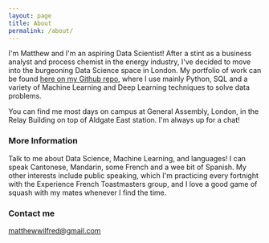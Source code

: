 ```yaml
---
layout: page
title: About
permalink: /about/
---
```


I'm Matthew and I'm an aspiring Data Scientist! After a stint as a business analyst and process chemist in the energy industry, I've decided to move into the burgeoning Data Science space in London. My portfolio of work can be found [here on my Github repo](https://github.com/matthewwilfred/Data-Science-Projects), where I use mainly Python, SQL and a variety of Machine Learning and Deep Learning techniques to solve data problems.

You can find me most days on campus at General Assembly, London, in the Relay Building on top of Aldgate East station. I'm always up for a chat!

### More Information

Talk to me about Data Science, Machine Learning, and languages! I can speak Cantonese, Mandarin, some French and a wee bit of Spanish. My other interests include public speaking, which I'm practicing every fortnight with the Experience French Toastmasters group, and I love a good game of squash with my mates whenever I find the time.

### Contact me

[matthewwilfred@gmail.com](mailto:matthewwilfred@gmail.com)
